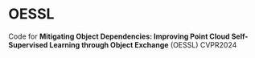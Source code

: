# OESSL
Code for **Mitigating Object Dependencies: Improving Point Cloud Self-Supervised Learning through Object Exchange** (OESSL) CVPR2024
